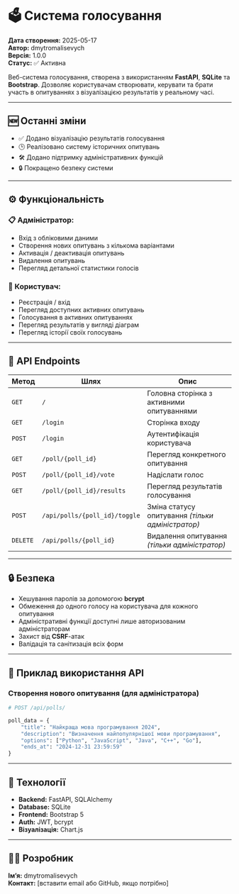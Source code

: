 # 🗳️ Система голосування

**Дата створення:** 2025-05-17  
**Автор:** dmytromalisevych  
**Версія:** 1.0.0  
**Статус:** ✅ Активна

Веб-система голосування, створена з використанням **FastAPI**, **SQLite** та **Bootstrap**. Дозволяє користувачам створювати, керувати та брати участь в опитуваннях з візуалізацією результатів у реальному часі.

---

## 🆕 Останні зміни

- ✅ Додано візуалізацію результатів голосування  
- 🕒 Реалізовано систему історичних опитувань  
- 🛠️ Додано підтримку адміністративних функцій  
- 🔒 Покращено безпеку системи  

---

## ⚙️ Функціональність

### 📋 Адміністратор:
- Вхід з обліковими даними
- Створення нових опитувань з кількома варіантами
- Активація / деактивація опитувань
- Видалення опитувань
- Перегляд детальної статистики голосів

### 👤 Користувач:
- Реєстрація / вхід
- Перегляд доступних активних опитувань
- Голосування в активних опитуваннях
- Перегляд результатів у вигляді діаграм
- Перегляд історії своїх голосувань

---

## 🔧 API Endpoints

| Метод | Шлях | Опис |
|-------|------|------|
| `GET` | `/` | Головна сторінка з активними опитуваннями |
| `GET` | `/login` | Сторінка входу |
| `POST` | `/login` | Аутентифікація користувача |
| `GET` | `/poll/{poll_id}` | Перегляд конкретного опитування |
| `POST` | `/poll/{poll_id}/vote` | Надіслати голос |
| `GET` | `/poll/{poll_id}/results` | Перегляд результатів голосування |
| `POST` | `/api/polls/{poll_id}/toggle` | Зміна статусу опитування *(тільки адміністратор)* |
| `DELETE` | `/api/polls/{poll_id}` | Видалення опитування *(тільки адміністратор)* |

---

## 🔒 Безпека

- Хешування паролів за допомогою **bcrypt**
- Обмеження до одного голосу на користувача для кожного опитування
- Адміністративні функції доступні лише авторизованим адміністраторам
- Захист від **CSRF**-атак
- Валідація та санітизація всіх форм

---

## 🚀 Приклад використання API

### Створення нового опитування (для адміністратора)

```python
# POST /api/polls/

poll_data = {
    "title": "Найкраща мова програмування 2024",
    "description": "Визначення найпопулярнішої мови програмування",
    "options": ["Python", "JavaScript", "Java", "C++", "Go"],
    "ends_at": "2024-12-31 23:59:59"
}
```

---

## 📁 Технології

- **Backend:** FastAPI, SQLAlchemy
- **Database:** SQLite
- **Frontend:** Bootstrap 5
- **Auth:** JWT, bcrypt
- **Візуалізація:** Chart.js

---

## 🧑‍💻 Розробник

**Ім’я:** dmytromalisevych  
**Контакт:** [вставити email або GitHub, якщо потрібно]
